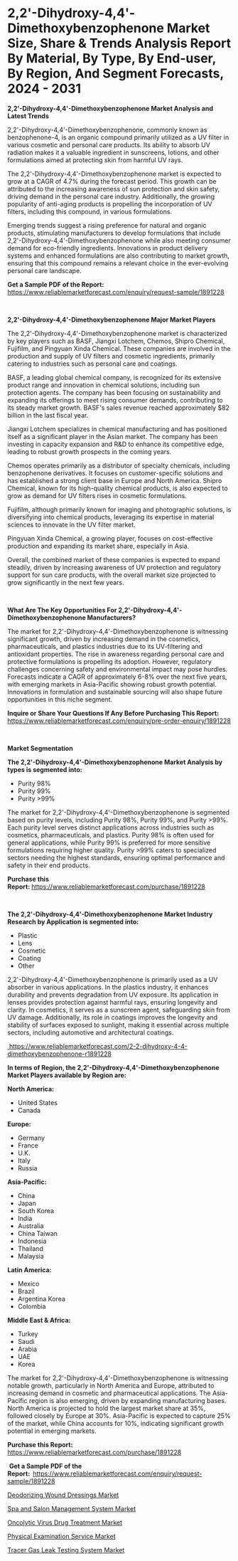 <p><h1>2,2'-Dihydroxy-4,4'-Dimethoxybenzophenone Market Size, Share & Trends Analysis Report By Material, By Type, By End-user, By Region, And Segment Forecasts, 2024 - 2031</h1></p><p><strong>2,2'-Dihydroxy-4,4'-Dimethoxybenzophenone Market Analysis and Latest Trends</strong></p>
<p><p>2,2'-Dihydroxy-4,4'-Dimethoxybenzophenone, commonly known as benzophenone-4, is an organic compound primarily utilized as a UV filter in various cosmetic and personal care products. Its ability to absorb UV radiation makes it a valuable ingredient in sunscreens, lotions, and other formulations aimed at protecting skin from harmful UV rays. </p><p>The 2,2'-Dihydroxy-4,4'-Dimethoxybenzophenone market is expected to grow at a CAGR of 4.7% during the forecast period. This growth can be attributed to the increasing awareness of sun protection and skin safety, driving demand in the personal care industry. Additionally, the growing popularity of anti-aging products is propelling the incorporation of UV filters, including this compound, in various formulations. </p><p>Emerging trends suggest a rising preference for natural and organic products, stimulating manufacturers to develop formulations that include 2,2'-Dihydroxy-4,4'-Dimethoxybenzophenone while also meeting consumer demand for eco-friendly ingredients. Innovations in product delivery systems and enhanced formulations are also contributing to market growth, ensuring that this compound remains a relevant choice in the ever-evolving personal care landscape.</p></p>
<p><strong>Get a Sample PDF of the Report:&nbsp;</strong> <a href="https://www.reliablemarketforecast.com/enquiry/request-sample/1891228?utm_campaign=1755&utm_medium=2&utm_source=Github&utm_content=ia&utm_term=24102024&utm_id=22-dihydroxy-44-dimethoxybenzophenone">https://www.reliablemarketforecast.com/enquiry/request-sample/1891228</a></p>
<p>&nbsp;</p>
<p><strong>2,2'-Dihydroxy-4,4'-Dimethoxybenzophenone Major Market Players</strong></p>
<p><p>The 2,2'-Dihydroxy-4,4'-Dimethoxybenzophenone market is characterized by key players such as BASF, Jiangxi Lotchem, Chemos, Shipro Chemical, Fujifilm, and Pingyuan Xinda Chemical. These companies are involved in the production and supply of UV filters and cosmetic ingredients, primarily catering to industries such as personal care and coatings.</p><p>BASF, a leading global chemical company, is recognized for its extensive product range and innovation in chemical solutions, including sun protection agents. The company has been focusing on sustainability and expanding its offerings to meet rising consumer demands, contributing to its steady market growth. BASF's sales revenue reached approximately $82 billion in the last fiscal year.</p><p>Jiangxi Lotchem specializes in chemical manufacturing and has positioned itself as a significant player in the Asian market. The company has been investing in capacity expansion and R&D to enhance its competitive edge, leading to robust growth prospects in the coming years. </p><p>Chemos operates primarily as a distributor of specialty chemicals, including benzophenone derivatives. It focuses on customer-specific solutions and has established a strong client base in Europe and North America. Shipro Chemical, known for its high-quality chemical products, is also expected to grow as demand for UV filters rises in cosmetic formulations.</p><p>Fujifilm, although primarily known for imaging and photographic solutions, is diversifying into chemical products, leveraging its expertise in material sciences to innovate in the UV filter market.</p><p>Pingyuan Xinda Chemical, a growing player, focuses on cost-effective production and expanding its market share, especially in Asia.</p><p>Overall, the combined market of these companies is expected to expand steadily, driven by increasing awareness of UV protection and regulatory support for sun care products, with the overall market size projected to grow significantly in the next few years.</p></p>
<p>&nbsp;</p>
<p><strong>What Are The Key Opportunities For 2,2'-Dihydroxy-4,4'-Dimethoxybenzophenone Manufacturers?</strong></p>
<p><p>The market for 2,2'-Dihydroxy-4,4'-Dimethoxybenzophenone is witnessing significant growth, driven by increasing demand in the cosmetics, pharmaceuticals, and plastics industries due to its UV-filtering and antioxidant properties. The rise in awareness regarding personal care and protective formulations is propelling its adoption. However, regulatory challenges concerning safety and environmental impact may pose hurdles. Forecasts indicate a CAGR of approximately 6-8% over the next five years, with emerging markets in Asia-Pacific showing robust growth potential. Innovations in formulation and sustainable sourcing will also shape future opportunities in this niche segment.</p></p>
<p><strong>Inquire or Share Your Questions If Any Before Purchasing This Report:</strong> <a href="https://www.reliablemarketforecast.com/enquiry/pre-order-enquiry/1891228?utm_campaign=1755&utm_medium=2&utm_source=Github&utm_content=ia&utm_term=24102024&utm_id=22-dihydroxy-44-dimethoxybenzophenone">https://www.reliablemarketforecast.com/enquiry/pre-order-enquiry/1891228</a></p>
<p>&nbsp;</p>
<p><strong>Market Segmentation</strong></p>
<p><strong>The 2,2'-Dihydroxy-4,4'-Dimethoxybenzophenone Market Analysis by types is segmented into:</strong></p>
<p><ul><li>Purity 98%</li><li>Purity 99%</li><li>Purity >99%</li></ul></p>
<p><p>The market for 2,2'-Dihydroxy-4,4'-Dimethoxybenzophenone is segmented based on purity levels, including Purity 98%, Purity 99%, and Purity >99%. Each purity level serves distinct applications across industries such as cosmetics, pharmaceuticals, and plastics. Purity 98% is often used for general applications, while Purity 99% is preferred for more sensitive formulations requiring higher quality. Purity >99% caters to specialized sectors needing the highest standards, ensuring optimal performance and safety in their end products.</p></p>
<p><strong>Purchase this Report:&nbsp;</strong><a href="https://www.reliablemarketforecast.com/purchase/1891228?utm_campaign=1755&utm_medium=2&utm_source=Github&utm_content=ia&utm_term=24102024&utm_id=22-dihydroxy-44-dimethoxybenzophenone">https://www.reliablemarketforecast.com/purchase/1891228</a></p>
<p>&nbsp;</p>
<p><strong>The 2,2'-Dihydroxy-4,4'-Dimethoxybenzophenone Market Industry Research by Application is segmented into:</strong></p>
<p><ul><li>Plastic</li><li>Lens</li><li>Cosmetic</li><li>Coating</li><li>Other</li></ul></p>
<p><p>2,2'-Dihydroxy-4,4'-Dimethoxybenzophenone is primarily used as a UV absorber in various applications. In the plastics industry, it enhances durability and prevents degradation from UV exposure. Its application in lenses provides protection against harmful rays, ensuring longevity and clarity. In cosmetics, it serves as a sunscreen agent, safeguarding skin from UV damage. Additionally, its role in coatings improves the longevity and stability of surfaces exposed to sunlight, making it essential across multiple sectors, including automotive and architectural coatings.</p></p>
<p><a href="https://www.reliablemarketforecast.com/2-2-dihydroxy-4-4-dimethoxybenzophenone-r1891228?utm_campaign=1755&utm_medium=2&utm_source=Github&utm_content=ia&utm_term=24102024&utm_id=22-dihydroxy-44-dimethoxybenzophenone">&nbsp;https://www.reliablemarketforecast.com/2-2-dihydroxy-4-4-dimethoxybenzophenone-r1891228</a></p>
<p><strong>In terms of Region, the 2,2'-Dihydroxy-4,4'-Dimethoxybenzophenone Market Players available by Region are:</strong></p>
<p>
    <p> <strong> North America: </strong>
        <ul>
            <li>United States</li>
            <li>Canada</li>
        </ul>
        </p> 
    <p> <strong> Europe: </strong>
        <ul>
            <li>Germany</li>
            <li>France</li>
            <li>U.K.</li>
            <li>Italy</li>
            <li>Russia</li>
        </ul>
        </p> 
    <p> <strong> Asia-Pacific: </strong>
        <ul>
            <li>China</li>
            <li>Japan</li>
            <li>South Korea</li>
            <li>India</li>
            <li>Australia</li>
            <li>China Taiwan</li>
            <li>Indonesia</li>
            <li>Thailand</li>
            <li>Malaysia</li>
        </ul>
        </p> 
    <p> <strong> Latin America: </strong>
        <ul>
            <li>Mexico</li>
            <li>Brazil</li>
            <li>Argentina Korea</li>
            <li>Colombia</li>
        </ul>
        </p> 
    <p> <strong> Middle East & Africa: </strong>
        <ul>
            <li>Turkey</li>
            <li>Saudi</li>
            <li>Arabia</li>
            <li>UAE</li>
            <li>Korea</li>
        </ul>
    </p>
    </p>
<p><p>The market for 2,2'-Dihydroxy-4,4'-Dimethoxybenzophenone is witnessing notable growth, particularly in North America and Europe, attributed to increasing demand in cosmetic and pharmaceutical applications. The Asia-Pacific region is also emerging, driven by expanding manufacturing bases. North America is projected to hold the largest market share at 35%, followed closely by Europe at 30%. Asia-Pacific is expected to capture 25% of the market, while China accounts for 10%, indicating significant growth potential in emerging markets.</p></p>
<p><strong>Purchase this Report: </strong><a href="https://www.reliablemarketforecast.com/purchase/1891228?utm_campaign=1755&utm_medium=2&utm_source=Github&utm_content=ia&utm_term=24102024&utm_id=22-dihydroxy-44-dimethoxybenzophenone">https://www.reliablemarketforecast.com/purchase/1891228</a></p>
<p>&nbsp;<strong>Get a Sample PDF of the Report:&nbsp;&nbsp;</strong><a href="https://www.reliablemarketforecast.com/enquiry/request-sample/1891228?utm_campaign=1755&utm_medium=2&utm_source=Github&utm_content=ia&utm_term=24102024&utm_id=22-dihydroxy-44-dimethoxybenzophenone">https://www.reliablemarketforecast.com/enquiry/request-sample/1891228</a></p>
<p><strong></strong></p>
<p><p><a href="https://www.linkedin.com/pulse/global-deodorizing-wound-dressings-market-pulse-trends-growth-hjbke?utm_campaign=1755&utm_medium=2&utm_source=Github&utm_content=ia&utm_term=24102024&utm_id=22-dihydroxy-44-dimethoxybenzophenone">Deodorizing Wound Dressings Market</a></p><p><a href="https://www.linkedin.com/pulse/influencing-factors-spa-salon-management-system-market-ivucf?utm_campaign=1755&utm_medium=2&utm_source=Github&utm_content=ia&utm_term=24102024&utm_id=22-dihydroxy-44-dimethoxybenzophenone">Spa and Salon Management System Market</a></p><p><a href="https://www.linkedin.com/pulse/market-insights-global-oncolytic-virus-drug-treatment-forecast-cxmyc?utm_campaign=1755&utm_medium=2&utm_source=Github&utm_content=ia&utm_term=24102024&utm_id=22-dihydroxy-44-dimethoxybenzophenone">Oncolytic Virus Drug Treatment Market</a></p><p><a href="https://www.linkedin.com/pulse/physical-examination-service-market-evolution-future-outlook-evoee?utm_campaign=1755&utm_medium=2&utm_source=Github&utm_content=ia&utm_term=24102024&utm_id=22-dihydroxy-44-dimethoxybenzophenone">Physical Examination Service Market</a></p><p><a href="https://www.linkedin.com/pulse/in-depth-tracer-gas-leak-testing-system-market-review-size-share-k392f?utm_campaign=1755&utm_medium=2&utm_source=Github&utm_content=ia&utm_term=24102024&utm_id=22-dihydroxy-44-dimethoxybenzophenone">Tracer Gas Leak Testing System Market</a></p></p>